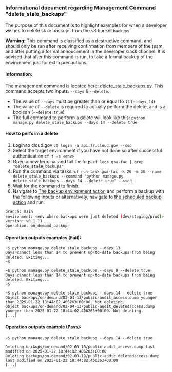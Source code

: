 ### Informational document regarding Management Command "delete_stale_backups"

The purpose of this document is to highlight examples for when a developer wishes to delete stale backups from the s3 bucket `backups`.

**Warning:** This command is classified as a destructive command, and should only be run after receiving confirmation from members of the team, and after putting a formal annoucement in the developer slack channel. It is advised that after this command is run, to take a formal backup of the environment just for extra precautions.

#### Information:
The management command is located here: [delete_stale_backups.py](../backend/support/management/commands/delete_stale_backups.py). This command accepts two inputs. `--days` & `--delete`.
- The value of `--days` must be greater than or equal to `14` (`--days 14`)
- The value of `--delete` is required to actually perform the delete, and is a boolean (`--delete true`)
- The full command to perform a delete will look like this:
`python manage.py delete_stale_backups --days 14 --delete true`

#### How to perform a delete
1. Login to cloud.gov `cf login -a api.fr.cloud.gov --sso`
2. Select the target environment if you have not done so after successful authentication `cf t -s <env>`
3. Open a new terminal and tail the logs `cf logs gsa-fac | grep "delete_stale_backups"`
4. Run the command via tasks:
`cf run-task gsa-fac -k 2G -m 3G --name delete_stale_backups --command "python manage.py delete_stale_backups --days 14 --delete true" --wait`
5. Wait for the command to finish.
6. Navigate to [The backup environment action](https://github.com/GSA-TTS/FAC/actions/workflows/fac-backup-util.yml) and perform a backup with the following inputs or alternatively, navigate to [the scheduled backup action](https://github.com/GSA-TTS/FAC/actions/workflows/fac-backup-scheduler.yml) and run.
```sh
branch: main
environment: <env where backups were just deleted (dev/staging/prod)>
version: v0.1.11
operation: on_demand_backup
```

#### Operation outputs examples (Fail):
```
~$ python manage.py delete_stale_backups --days 13
Days cannot less than 14 to prevent up-to-date backups from being deleted. Exiting...
~$

~$ python manage.py delete_stale_backups --days 0 --delete true
Days cannot less than 14 to prevent up-to-date backups from being deleted. Exiting...
~$

~$ python manage.py delete_stale_backups --days 14 --delete true
Object backups/on-demand/02-04-13/public-audit_access.dump younger than 2025-01-22 18:44:02.406263+00:00. Not deleting.
Object backups/on-demand/02-04-13/public-audit_deletedaccess.dump younger than 2025-01-22 18:44:02.406263+00:00. Not deleting.
[...]
```

#### Operation outputs example (Pass):
```
~$ python manage.py delete_stale_backups --days 14 --delete true

Deleting backups/on-demand/02-03-19/public-audit_access.dump last modified on 2025-01-22 18:44:02.406263+00:00
Deleting backups/on-demand/02-03-19/public-audit_deletedaccess.dump last modified on 2025-01-22 18:44:02.406263+00:00
[...]
```


